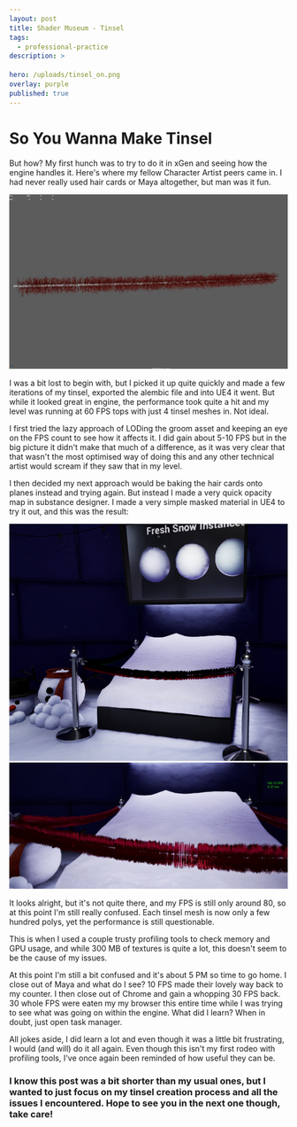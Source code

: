 ```yaml
---
layout: post
title: Shader Museum - Tinsel
tags:
  - professional-practice
description: >
  
hero: /uploads/tinsel_on.png
overlay: purple
published: true
---
```


# So You Wanna Make Tinsel
But how? My first hunch was to try to do it in xGen and seeing how the engine handles it. Here's where my fellow Character Artist peers came in. I had never really used hair cards or Maya altogether, but man was it fun. 

![](/uploads/tinsel_xgen.JPG)

I was a bit lost to begin with, but I picked it up quite quickly and made a few iterations of my tinsel, exported the alembic file and into UE4 it went. But while it looked great in engine, the performance took quite a hit and my level was running at 60 FPS tops with just 4 tinsel meshes in. Not ideal.


I first tried the lazy approach of LODing the groom asset and keeping an eye on the FPS count to see how it affects it. I did gain about 5-10 FPS but in the big picture it didn't make that much of a difference, as it was very clear that that wasn't the most optimised way of doing this and any other technical artist would scream if they saw that in my level.


I then decided my next approach would be baking the hair cards onto planes instead and trying again. But instead I made a very quick opacity map in substance designer. I made a very simple masked material in UE4 to try it out, and this was the result:

![](/uploads/tinsel_on.png)
![](/uploads/tinsel_2.JPG)

It looks alright, but it's not quite there, and my FPS is still only around 80, so at this point I'm still really confused. Each tinsel mesh is now only a few hundred polys, yet the performance is still questionable.


This is when I used a couple trusty profiling tools to check memory and GPU usage, and while 300 MB of textures is quite a lot, this doesn't seem to be the cause of my issues. 


At this point I'm still a bit confused and it's about 5 PM so time to go home. I close out of Maya and what do I see? 10 FPS made their lovely way back to my counter. I then close out of Chrome and gain a whopping 30 FPS back. 30 whole FPS were eaten my my browser this entire time while I was trying to see what was going on within the engine. What did I learn? When in doubt, just open task manager.


All jokes aside, I did learn a lot and even though it was a little bit frustrating, I would (and will) do it all again. Even though this isn't my first rodeo with profiling tools, I've once again been reminded of how useful they can be.

### I know this post was a bit shorter than my usual ones, but I wanted to just focus on my tinsel creation process and all the issues I encountered. Hope to see you in the next one though, take care!
